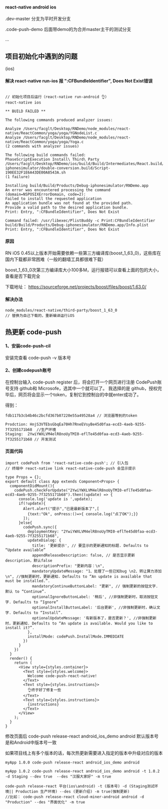 #### react-native android ios


.dev-master 分支为平时开发分支

.code-push-demo 后面带demo的为合并master主干的测试分支

...

## 项目初始化中遇到的问题

 (ios)

#### 解决 react-native run-ios 报 ":CFBundleIdentifier", Does Not Exist错误


```

// 初始化项目后运行（react-native run-android 👌）
react-native ios

** BUILD FAILED **

The following commands produced analyzer issues:

Analyze /Users/facglt/Desktop/RNDemo/node_modules/react-native/ReactCommon/yoga/yoga/YGNodeList.c
Analyze /Users/facglt/Desktop/RNDemo/node_modules/react-native/ReactCommon/yoga/yoga/Yoga.c
(2 commands with analyzer issues)

The following build commands failed:
PhaseScriptExecution Install\ Third\ Party /Users/facglt/Desktop/RNDemo/ios/build/Build/Intermediates/React.build/Debug-iphonesimulator/double-conversion.build/Script-190EE32F1E6A43DE00A8543A.sh
(1 failure)

Installing build/Build/Products/Debug-iphonesimulator/RNDemo.app
An error was encountered processing the command (domain=NSPOSIXErrorDomain, code=2):
Failed to install the requested application
An application bundle was not found at the provided path.
Provide a valid path to the desired application bundle.
Print: Entry, ":CFBundleIdentifier", Does Not Exist

Command failed: /usr/libexec/PlistBuddy -c Print:CFBundleIdentifier build/Build/Products/Debug-iphonesimulator/RNDemo.app/Info.plist
Print: Entry, ":CFBundleIdentifier", Does Not Exist

```

#### 原因
RN iOS 0.45以上版本开始需要依赖一些第三方编译库(boost_1_63_0)，这些库在国内下载都非常困难（一般的翻墙工具都很难下载）

boost_1_63_0次第三方编译库大小100多M，运行报错可以查看上面的包的大小，查看是否下载完全

下载地址： https://sourceforge.net/projects/boost/files/boost/1.63.0/

#### 解决办法

```
node_modules/react-native/third-party/boost_1_63_0
// 替换为自己下载的，重新编译运行iOS

```

## 热更新 code-push

#### 1、安装code-push-cil

安装完查看 code-push -v 版本号

#### 2、创建codepush账号

在控制台输入 code-push register 后，将会打开一个网页进行注册
CodePush账号支持 github和 Microsofe，选其中一个就可以了。
我选择的是 github，授权完毕后，网页将会显示一个token，复制它到控制台的中就enter成功了。

得到：

```
fdb117b3cb4b46c2bcfd367b07220e55a49528a4 // 浏览器等到的token

Prodction: HnjS3VTEbsGbqEa70Hh7RneEVsyBe45d0faa-ecd3-4aeb-9255-7f3255171b68  //生产环境
Staging:  2YwiYWXLVM4elR8noUyTMI0-eflTe45d0faa-ecd3-4aeb-9255-7f3255171b68 // 开发测试

```

#### 页面代码

```
import codePush from 'react-native-code-push'; // 引入包
// 终端中 react-native link react-native-code-push 会显示提示

type Props = {};
export default class App extends Component<Props> {
  componentDidMount(){
    codePush.checkForUpdate("2YwiYWXLVM4elR8noUyTMI0-eflTe45d0faa-ecd3-4aeb-9255-7f3255171b68").then((update) => {
      console.log('update is ',update);
      if(!update){
        Alert.alert("提示","已是最新版本了",[
          {text:"Ok", onPress:()=>{ console.log("点了OK");}}
        ]);
      }else{
        codePush.sync({
          deploymentKey: "2YwiYWXLVM4elR8noUyTMI0-eflTe45d0faa-ecd3-4aeb-9255-7f3255171b68",
          updateDialog: {
            title: '更新提示', // 要显示的更新通知的标题. Defaults to “Update available”
            appendReleaseDescription: false, // 是否显示更新description，默认false
            descriptionPrefix: "更新内容：\n",
            mandatoryUpdateMessage: "1、处理了一些已知bug \n2、转让算力添加 \n", //强制更新时，更新通知. Defaults to “An update is available that must be installed.”.
            mandatoryContinueButtonLabel: "更新", // 强制更新的按钮文字. 默认 to “Continue”.
            optionalIgnoreButtonLabel: '稍后', //非强制更新时，取消按钮文字. Defaults to “Ignore”
            optionalInstallButtonLabel: '后台更新', //非强制更新时，确认文字. Defaults to “Install”.
            optionalUpdateMessage: '有新版本了，是否更新？', //非强制更新时，更新通知. Defaults to “An update is available. Would you like to install it?”.
          },
          installMode: codePush.InstallMode.IMMEDIATE
        })
      }
    })
  }
  render() {
    return (
      <View style={styles.container}>
        <Text style={styles.welcome}>
          Welcome code-push-react-native!
        </Text>
        <Text style={styles.instructions}>
          👌终于好了修复一些
        </Text>
        <Text style={styles.instructions}>
          {instructions}
        </Text>
      </View>
    );
  }
}

```

修改页面后   code-push release-react android_ios_demo android  默认版本号是和Android中版本号一致

如果项目线上有多个版本的话，每次热更新需要进入指定的版本中升级对应的版本

```
myApp 1.0.0 code-push release-react android_ios_demo android

myApp 1.0.2 code-push release-react android_ios_demo android -t 1.0.2 -d Staging --dev true  --des "汉服大家好" -m true

code-push release-react 平台(ios\android) -t (版本号) -d (Staging测试环境|| Production 生产环境) --des (更新介绍) -m true(强制更新)
//比如： code-push release-react cloud-miner-android android -d "Production" --des "界面优化" -m true

```




